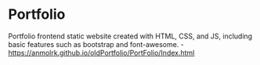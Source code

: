 # Portfolio
Portfolio frontend static website created with HTML, CSS, and JS, including basic features such as bootstrap and font-awesome. - https://anmolrk.github.io/oldPortfolio/PortFolio/Index.html
